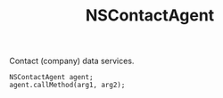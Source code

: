 ﻿---
uid: crmscript_ref_NSContactAgent
title: NSContactAgent
intellisense: Void.NSContactAgent
keywords: NSContactAgent
so.topic: reference
---

Contact (company) data services.

```crmscript
NSContactAgent agent;
agent.callMethod(arg1, arg2);
```

